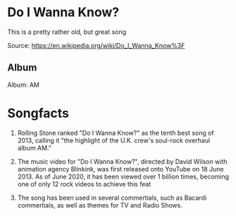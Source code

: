 # Do I Wanna Know?

This is a pretty rather old, but great song

Source: https://en.wikipedia.org/wiki/Do_I_Wanna_Know%3F

## Album

Album: AM

# Songfacts

1. Rolling Stone ranked "Do I Wanna Know?" as the tenth best song of 2013, calling it "the highlight of the U.K. crew's soul-rock overhaul album AM." 

2. The music video for "Do I Wanna Know?", directed by David Wilson with animation agency Blinkink, was first released onto YouTube on 18 June 2013. As of June 2020, it has been viewed over 1 billion times, becoming one of only 12 rock videos to achieve this feat

3. The song has been used in several commertials, such as Bacardi commertials, as well as themes for TV and Radio Shows.